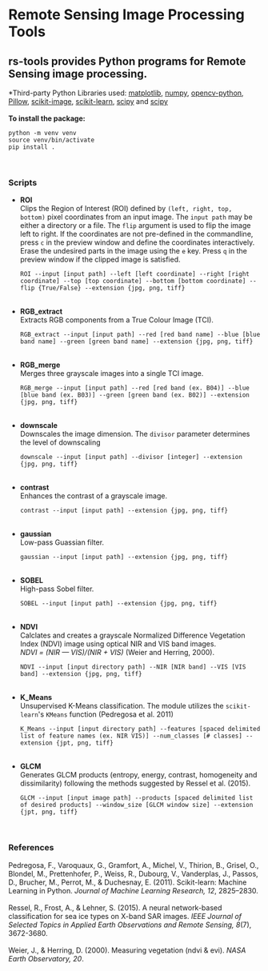 # Remote Sensing Image Processing Tools                        
## rs-tools provides Python programs for Remote Sensing image processing. 
*Third-party Python Libraries used: [matplotlib](https://pypi.org/project/matplotlib/), [numpy](https://pypi.org/project/numpy/), [opencv-python](https://pypi.org/project/opencv-python/), [Pillow](https://pypi.org/project/Pillow/), [scikit-image](https://pypi.org/project/scikit-image/), [scikit-learn](https://pypi.org/project/scikit-learn/), [scipy](https://pypi.org/project/scipy/) and [scipy](https://pypi.org/project/tqdm/)
<br/><br/>
**To install the package:**
```
python -m venv venv
source venv/bin/activate
pip install .
```
<br/>

### Scripts <br/>
* **ROI**<br/>
    Clips the Region of Interest (ROI) defined by `(left, right, top, bottom)` pixel coordinates from an input image. The `input path` may be either a directory or a file. The `flip` argument is used to flip the image left to right. If the coordinates are not pre-defined in the commandline, press `c` in the preview window and define the coordinates interactively. Erase the undesired parts in the image using the `e` key. Press `q` in the preview window if the clipped image is satisfied. <br/>
    ```
    ROI --input [input path] --left [left coordinate] --right [right coordinate] --top [top coordinate] --bottom [bottom coordinate] --flip {True/False} --extension {jpg, png, tiff}
    ```
    <br/>
* **RGB_extract**<br/>
    Extracts RGB components from a True Colour Image (TCI).<br/>
    ```
    RGB_extract --input [input path] --red [red band name] --blue [blue band name] --green [green band name] --extension {jpg, png, tiff}
    ```
    <br/>
* **RGB_merge**<br/>
    Merges three grayscale images into a single TCI image.<br/>
    ```
    RGB_merge --input [input path] --red [red band (ex. B04)] --blue [blue band (ex. B03)] --green [green band (ex. B02)] --extension {jpg, png, tiff}
    ```
    <br/>
* **downscale**<br/>
    Downscales the image dimension. The `divisor` parameter determines the level of downscaling<br/>
    ```
    downscale --input [input path] --divisor [integer] --extension {jpg, png, tiff}
    ```
    <br/>
* **contrast**<br/>
    Enhances the contrast of a grayscale image.<br/>
    ```
    contrast --input [input path] --extension {jpg, png, tiff}
    ```
    <br/>
* **gaussian**<br/>
    Low-pass Guassian filter.<br/>
    ```
    gaussian --input [input path] --extension {jpg, png, tiff}
    ```
    <br/>
* **SOBEL**<br/>
    High-pass Sobel filter.<br/>
    ```
    SOBEL --input [input path] --extension {jpg, png, tiff}
    ```
    <br/>
* **NDVI**<br/>
    Calclates and creates a grayscale Normalized Difference Vegetation Index (NDVI) image using optical NIR and VIS band images. <br/>
    <em>NDVI = (NIR — VIS)/(NIR + VIS)</em> (Weier and Herring, 2000).<br/>
    ```
    NDVI --input [input directory path] --NIR [NIR band] --VIS [VIS band] --extension {jpg, png, tiff}
    ```
    <br/>
* **K_Means**<br/>
    Unsupervised K-Means classification. The module utilizes the `scikit-learn`'s `KMeans` function (Pedregosa et al. 2011) <br/>
    ```
    K_Means --input [input directory path] --features [spaced delimited list of feature names (ex. NIR VIS)] --num_classes [# classes] --extension {jpt, png, tiff}
    ```
    <br/>
* **GLCM**<br/>
    Generates GLCM products (entropy, energy, contrast, homogeneity and dissimilarity) following the methods suggested by Ressel et al. (2015). <br/>
    ```
    GLCM --input [input image path] --products [spaced delimited list of desired products] --window_size [GLCM window size] --extension {jpt, png, tiff}
    ```
     <br/>
### References <br/>
Pedregosa, F., Varoquaux, G., Gramfort, A., Michel, V., Thirion, B., Grisel, O., Blondel, M., Prettenhofer, P., Weiss, R., Dubourg, V., Vanderplas, J., Passos, D., Brucher, M., Perrot, M., & Duchesnay, E. (2011). Scikit-learn: Machine Learning in Python. <em>Journal of Machine Learning Research, 12</em>, 2825–2830.<br/><br/>
Ressel, R., Frost, A., & Lehner, S. (2015). A neural network-based classification for sea ice types on X-band SAR images. <em>IEEE Journal of Selected Topics in Applied Earth Observations and Remote Sensing, 8</em>(7), 3672-3680.<br/><br/>
Weier, J., & Herring, D. (2000). Measuring vegetation (ndvi & evi). <em>NASA Earth Observatory, 20</em>. <br/><br/>
